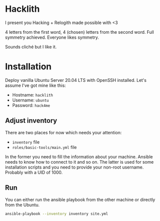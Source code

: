 # Hacklith

I present you Hacking + Relogith made possible with <3

4 letters from the first word, 4 (chosen) letters from the second word. Full symmetry achieved. Everyone likes symmetry.

Sounds cliché but I like it.

# Installation

Deploy vanilla Ubuntu Server 20.04 LTS with OpenSSH installed. Let's assume I've got mine like this:

* Hostname: `hacklith`
* Username: `ubuntu`
* Password: `hack4me`

## Adjust inventory

There are two places for now which needs your attention:

* `inventory` file
* `roles/basic-tools/main.yml` file

In the former you need to fill the information about your machine. Ansible needs to know how to connect to it and so on. The latter is used for some installation scripts and you need to provide your non-root username. Probably with a UID of 1000.

## Run

You can either run the ansible playbook from the other machine or directly from the Ubuntu.

```bash
ansible-playbook --inventory inventory site.yml
```

